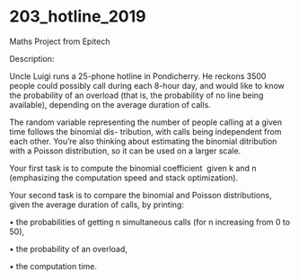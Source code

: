 # 203_hotline_2019

Maths Project from Epitech

Description:

Uncle Luigi runs a 25-phone hotline in Pondicherry. He reckons 3500 people could possibly call during
each 8-hour day, and would like to know the probability of an overload (that is, the probability of no line
being available), depending on the average duration of calls.

The random variable representing the number of people calling at a given time follows the binomial dis-
tribution, with calls being independent from each other. You’re also thinking about estimating the binomial
ditribution with a Poisson distribution, so it can be used on a larger scale.

Your first task is to compute the binomial coefficient <math>\tbinom nk</math> given k and n (emphasizing the computation speed and stack optimization).

Your second task is to compare the binomial and Poisson distributions, given the average duration of calls,
by printing:

• the probabilities of getting n simultaneous calls (for n increasing from 0 to 50),

• the probability of an overload,

• the computation time.
